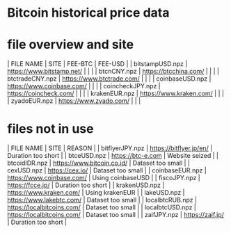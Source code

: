 # Bitcoin historical price data

# file overview and site
| FILE NAME        | SITE                       | FEE-BTC | FEE-USD |
| bitstampUSD.npz  | https://www.bitstamp.net/  |  |  |
| btcnCNY.npz      | https://btcchina.com/      |  |  |
| btctradeCNY.npz  | https://www.btctrade.com/  |  |  |
| coinbaseUSD.npz  | https://www.coinbase.com/  |  |  |
| coincheckJPY.npz | https://coincheck.com/     |  |  |
| krakenEUR.npz    | https://www.kraken.com/    |  |  |
| zyadoEUR.npz     | https://www.zyado.com/     |  |  |

# files not in use
| FILE NAME        | SITE                       | REASON             |
| bitflyerJPY.npz  | https://bitflyer.jp/en/    | Duration too short |
| btceUSD.npz      | https://btc-e.com          | Website seized     |
| btcoidIDR.npz    | https://www.bitcoin.co.id/ | Dataset too small  |
| cexUSD.npz       | https://cex.io/            | Dataset too small  |
| coinbaseEUR.npz  | https://www.coinbase.com/  | Using coinbaseUSD  |
| fiscoJPY.npz     | https://fcce.jp/           | Duration too short |
| krakenUSD.npz    | https://www.kraken.com/    | Using krakenEUR    |
| lakeUSD.npz      | https://www.lakebtc.com/   | Dataset too small  |
| localbtcRUB.npz  | https://localbitcoins.com/ | Dataset too small  |
| localbtcUSD.npz  | https://localbitcoins.com/ | Dataset too small  |
| zaifJPY.npz      | https://zaif.jp/           | Duration too short |
